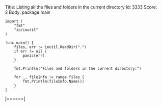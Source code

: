Title: Listing all the files and folders in the current directory
Id: 3333
Score: 2
Body:
    package main
    
    import (
        "fmt"
        "io/ioutil"
    )
    
    func main() {
        files, err := ioutil.ReadDir(".")
        if err != nil {
            panic(err)
        }
    
        fmt.Println("Files and folders in the current directory:")
    
        for _, fileInfo := range files {
            fmt.Println(fileInfo.Name())
        }
    }

|======|

